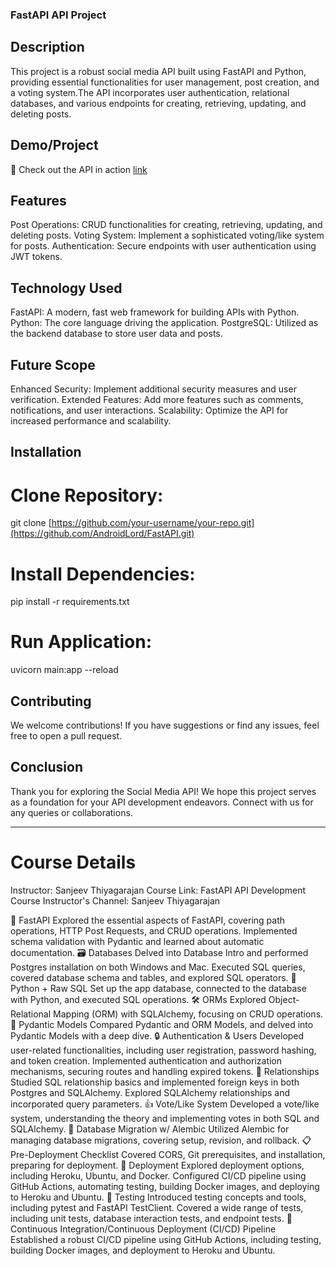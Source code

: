 ### FastAPI API Project
## Description
This project is a robust social media API built using FastAPI and Python, providing essential functionalities for user management, post creation, and a voting system.The API incorporates user authentication, relational databases, and various endpoints for creating, retrieving, updating, and deleting posts.

## Demo/Project
🔗 Check out the API in action [link](https://fastapi-example-713q.onrender.com/docs)

## Features
Post Operations: CRUD functionalities for creating, retrieving, updating, and deleting posts.
Voting System: Implement a sophisticated voting/like system for posts.
Authentication: Secure endpoints with user authentication using JWT tokens.

## Technology Used
FastAPI: A modern, fast web framework for building APIs with Python.
Python: The core language driving the application.
PostgreSQL: Utilized as the backend database to store user data and posts.

## Future Scope
Enhanced Security: Implement additional security measures and user verification.
Extended Features: Add more features such as comments, notifications, and user interactions.
Scalability: Optimize the API for increased performance and scalability.

## Installation

# Clone Repository:
git clone [https://github.com/your-username/your-repo.git](https://github.com/AndroidLord/FastAPI.git)

# Install Dependencies:
pip install -r requirements.txt

# Run Application:
uvicorn main:app --reload

## Contributing
We welcome contributions! If you have suggestions or find any issues, feel free to open a pull request.

## Conclusion
Thank you for exploring the Social Media API! We hope this project serves as a foundation for your API development endeavors. Connect with us for any queries or collaborations.

------------------------------------------------------------------------------------------------------------------

# Course Details
Instructor: Sanjeev Thiyagarajan
Course Link: FastAPI API Development Course
Instructor's Channel: Sanjeev Thiyagarajan

🚀 FastAPI
Explored the essential aspects of FastAPI, covering path operations, HTTP Post Requests, and CRUD operations.
Implemented schema validation with Pydantic and learned about automatic documentation.
🗃️ Databases
Delved into Database Intro and performed Postgres installation on both Windows and Mac.
Executed SQL queries, covered database schema and tables, and explored SQL operators.
🐍 Python + Raw SQL
Set up the app database, connected to the database with Python, and executed SQL operations.
🛠️ ORMs
Explored Object-Relational Mapping (ORM) with SQLAlchemy, focusing on CRUD operations.
🎨 Pydantic Models
Compared Pydantic and ORM Models, and delved into Pydantic Models with a deep dive.
🔒 Authentication & Users
Developed user-related functionalities, including user registration, password hashing, and token creation.
Implemented authentication and authorization mechanisms, securing routes and handling expired tokens.
🤝 Relationships
Studied SQL relationship basics and implemented foreign keys in both Postgres and SQLAlchemy.
Explored SQLAlchemy relationships and incorporated query parameters.
👍 Vote/Like System
Developed a vote/like system, understanding the theory and implementing votes in both SQL and SQLAlchemy.
🔄 Database Migration w/ Alembic
Utilized Alembic for managing database migrations, covering setup, revision, and rollback.
📋 Pre-Deployment Checklist
Covered CORS, Git prerequisites, and installation, preparing for deployment.
🚀 Deployment
Explored deployment options, including Heroku, Ubuntu, and Docker.
Configured CI/CD pipeline using GitHub Actions, automating testing, building Docker images, and deploying to Heroku and Ubuntu.
🧪 Testing
Introduced testing concepts and tools, including pytest and FastAPI TestClient.
Covered a wide range of tests, including unit tests, database interaction tests, and endpoint tests.
🔄 Continuous Integration/Continuous Deployment (CI/CD) Pipeline
Established a robust CI/CD pipeline using GitHub Actions, including testing, building Docker images, and deployment to Heroku and Ubuntu.
